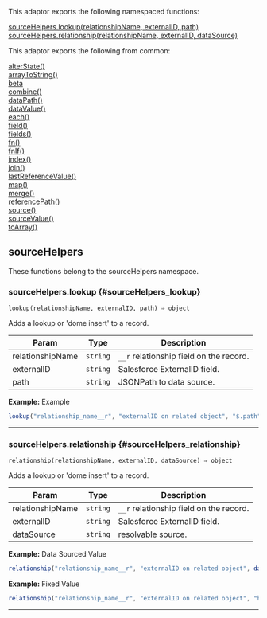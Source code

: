 
This adaptor exports the following namespaced functions:

<dl>
<dt>
    <a href="#sourceHelpers_lookup">sourceHelpers.lookup(relationshipName, externalID, path)</a>
</dt>

<dt>
    <a href="#sourceHelpers_relationship">sourceHelpers.relationship(relationshipName, externalID, dataSource)</a>
</dt>
</dl>


This adaptor exports the following from common:
<dl>
<dt>
    <a href="/adaptors/packages/common-docs#alterstate">alterState()</a>
</dt>
<dt>
    <a href="/adaptors/packages/common-docs#arraytostring">arrayToString()</a>
</dt>
<dt>
    <a href="/adaptors/packages/common-docs#beta">beta</a>
</dt>
<dt>
    <a href="/adaptors/packages/common-docs#combine">combine()</a>
</dt>
<dt>
    <a href="/adaptors/packages/common-docs#datapath">dataPath()</a>
</dt>
<dt>
    <a href="/adaptors/packages/common-docs#datavalue">dataValue()</a>
</dt>
<dt>
    <a href="/adaptors/packages/common-docs#each">each()</a>
</dt>
<dt>
    <a href="/adaptors/packages/common-docs#field">field()</a>
</dt>
<dt>
    <a href="/adaptors/packages/common-docs#fields">fields()</a>
</dt>
<dt>
    <a href="/adaptors/packages/common-docs#fn">fn()</a>
</dt>
<dt>
    <a href="/adaptors/packages/common-docs#fnif">fnIf()</a>
</dt>
<dt>
    <a href="/adaptors/packages/common-docs#index">index()</a>
</dt>
<dt>
    <a href="/adaptors/packages/common-docs#join">join()</a>
</dt>
<dt>
    <a href="/adaptors/packages/common-docs#lastreferencevalue">lastReferenceValue()</a>
</dt>
<dt>
    <a href="/adaptors/packages/common-docs#map">map()</a>
</dt>
<dt>
    <a href="/adaptors/packages/common-docs#merge">merge()</a>
</dt>
<dt>
    <a href="/adaptors/packages/common-docs#referencepath">referencePath()</a>
</dt>
<dt>
    <a href="/adaptors/packages/common-docs#source">source()</a>
</dt>
<dt>
    <a href="/adaptors/packages/common-docs#sourcevalue">sourceValue()</a>
</dt>
<dt>
    <a href="/adaptors/packages/common-docs#toarray">toArray()</a>
</dt></dl>


## sourceHelpers

These functions belong to the sourceHelpers namespace.
### sourceHelpers.lookup {#sourceHelpers_lookup}

<p><code>lookup(relationshipName, externalID, path) ⇒ object</code></p>

Adds a lookup or 'dome insert' to a record.


| Param | Type | Description |
| --- | --- | --- |
| relationshipName | <code>string</code> | `__r` relationship field on the record. |
| externalID | <code>string</code> | Salesforce ExternalID field. |
| path | <code>string</code> | JSONPath to data source. |

**Example:** Example
```js
lookup("relationship_name__r", "externalID on related object", "$.path")
```

* * *


### sourceHelpers.relationship {#sourceHelpers_relationship}

<p><code>relationship(relationshipName, externalID, dataSource) ⇒ object</code></p>

Adds a lookup or 'dome insert' to a record.


| Param | Type | Description |
| --- | --- | --- |
| relationshipName | <code>string</code> | `__r` relationship field on the record. |
| externalID | <code>string</code> | Salesforce ExternalID field. |
| dataSource | <code>string</code> | resolvable source. |

**Example:** Data Sourced Value
```js
relationship("relationship_name__r", "externalID on related object", dataSource("path"))
```
**Example:** Fixed Value
```js
relationship("relationship_name__r", "externalID on related object", "hello world")
```

* * *


